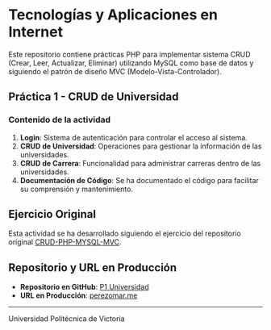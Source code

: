 # Tecnologías y Aplicaciones en Internet

Este repositorio contiene prácticas PHP para implementar sistema CRUD (Crear, Leer, Actualizar, Eliminar) utilizando MySQL como base de datos y siguiendo el patrón de diseño MVC (Modelo-Vista-Controlador).

## Práctica 1 - CRUD de Universidad

### Contenido de la actividad

1. **Login**: Sistema de autenticación para controlar el acceso al sistema.
2. **CRUD de Universidad**: Operaciones para gestionar la información de las universidades.
3. **CRUD de Carrera**: Funcionalidad para administrar carreras dentro de las universidades.
4. **Documentación de Código**: Se ha documentado el código para facilitar su comprensión y mantenimiento.

## Ejercicio Original

Esta actividad se ha desarrollado siguiendo el ejercicio del repositorio original [CRUD-PHP-MYSQL-MVC](https://github.com/johnefe/CRUD-PHP-MYSQL-MVC).

## Repositorio y URL en Producción

- **Repositorio en GitHub**: [P1 Universidad](https://github.com/OmarPerezReyes/TAIPracticas/tree/main/P1Universidad)
- **URL en Producción**: [perezomar.me](http://perezomar.me/TAIPracticas/P1Universidad/)

---

Universidad Politécnica de Victoria
